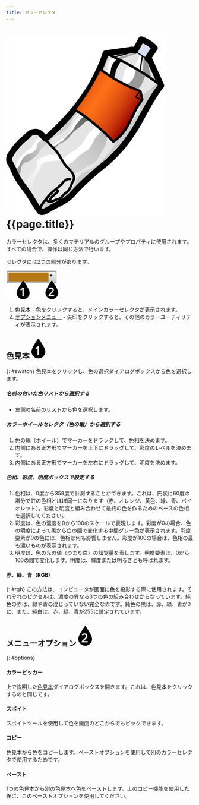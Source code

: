 ```yaml
---
title: カラーセレクタ
---
```


# ![images/paint.svg](images/paint.svg) {{page.title}}
カラーセレクタは、多くのマテリアルのグループやプロパティに使用されます。すべての場合で、操作は同じ方法で行います。


セレクタには2つの部分があります。

![images/colorswatch-002.svg](images/colorswatch-002.svg)

1. [色見本](#swatch) - 色をクリックすると、メインカラーセレクタが表示されます。
1. [オプションメニュー](#options) - 矢印をクリックすると、その他のカラーユーティリティが表示されます。

## 色見本 ![images/callout-1-vertical.svg](images/callout-1-vertical.svg)
{: #swatch}
色見本をクリックし、色の選択ダイアログボックスから色を選択します。

##### 名前の付いた色リストから選択する
* 左側の名前のリストから色を選択します。

##### カラーホイールセレクタ（色の輪）から選択する
1. 色の輪（ホイール）でマーカーをドラッグして、色相を決めます。
1. 内側にある正方形でマーカーを上下にドラッグして、彩度のレベルを決めます。
1. 内側にある正方形でマーカーを左右にドラッグして、明度を決めます。

##### 色相、彩度、明度ボックスで設定する
1. 色相は、0度から359度で計測することができます。これは、円状に60度の増分で虹の色相とほぼ同一になります（赤、オレンジ、黄色、緑、青、バイオレット）。彩度と明度と組み合わせて最終の色を作るためのベースの色相を選択してください。
1. 彩度は、色の濃度を0から100のスケールで表現します。彩度が0の場合、色の明度によって黒から白の間で変化する中間グレー色が表示されます。彩度要素が0の色には、色相は何も影響しません。彩度が100の場合は、色相の最も濃いものが表示されます。
1. 明度は、色の光の値（つまり白）の知覚量を表します。明度要素は、0から100の間で変化します。明度は、輝度または明るさとも呼ばれます。

#### 赤、緑、青（RGB)
{: #rgb}
この方法は、コンピュータが画面に色を投影する際に使用されます。それぞれのピクセルは、濃度の異なる3つの色の組み合わせからなっています。純色の赤は、緑や青の混じっていない完全な赤です。純色の黒は、赤、緑、青が0に、また、純白は、赤、緑、青が255に設定されています。

## メニューオプション ![images/callout-2-vertical.svg](images/callout-2-vertical.svg)
{: #options}

#### カラーピッカー
上で説明した[色見本](#swatch)ダイアログボックスを開きます。これは、色見本をクリックするのと同じです。

#### スポイト
スポイトツールを使用して色を画面のどこからでもピックできます。

#### コピー
色見本から色をコピーします。ペーストオプションを使用して別のカラーセレクタで使用するためです。

#### ペースト
1つの色見本から別の色見本へ色をペーストします。上のコピー機能を使用した後に、このペーストオプションを使用してください。
